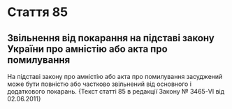 Cтаття 85
====
Звільнення від покарання на підставі закону України про амністію або акта про помилування
----
На підставі закону про амністію або акта про помилування засуджений може бути повністю або частково звільнений від основного і додаткового покарань.
{Текст статті 85 в редакції Закону № 3465-VI від 02.06.2011}
